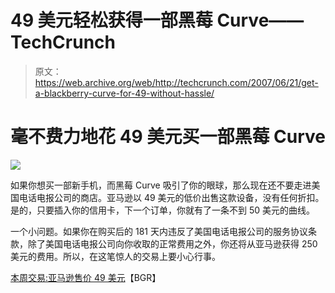 # 49 美元轻松获得一部黑莓 Curve——TechCrunch

> 原文：<https://web.archive.org/web/http://techcrunch.com/2007/06/21/get-a-blackberry-curve-for-49-without-hassle/>

# 毫不费力地花 49 美元买一部黑莓 Curve

![](img/bc0d4c0974831b4d62378ee11f22ef4f.png)

如果你想买一部新手机，而黑莓 Curve 吸引了你的眼球，那么现在还不要走进美国电话电报公司的商店。亚马逊以 49 美元的低价出售这款设备，没有任何折扣。是的，只要插入你的信用卡，下一个订单，你就有了一条不到 50 美元的曲线。

一个小问题。如果你在购买后的 181 天内违反了美国电话电报公司的服务协议条款，除了美国电话电报公司向你收取的正常费用之外，你还将从亚马逊获得 250 美元的费用。所以，在这笔惊人的交易上要小心行事。

[本周交易:亚马逊售价 49 美元](https://web.archive.org/web/20210228220534/http://www.boygeniusreport.com/2007/06/21/deal-of-the-week-amazon-offering-curve-for-49/)【BGR】